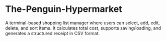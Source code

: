 # The-Penguin-Hypermarket
A terminal-based shopping list manager where users can select, add, edit, delete, and sort items. It calculates total cost, supports saving/loading, and generates a structured receipt in CSV format.
